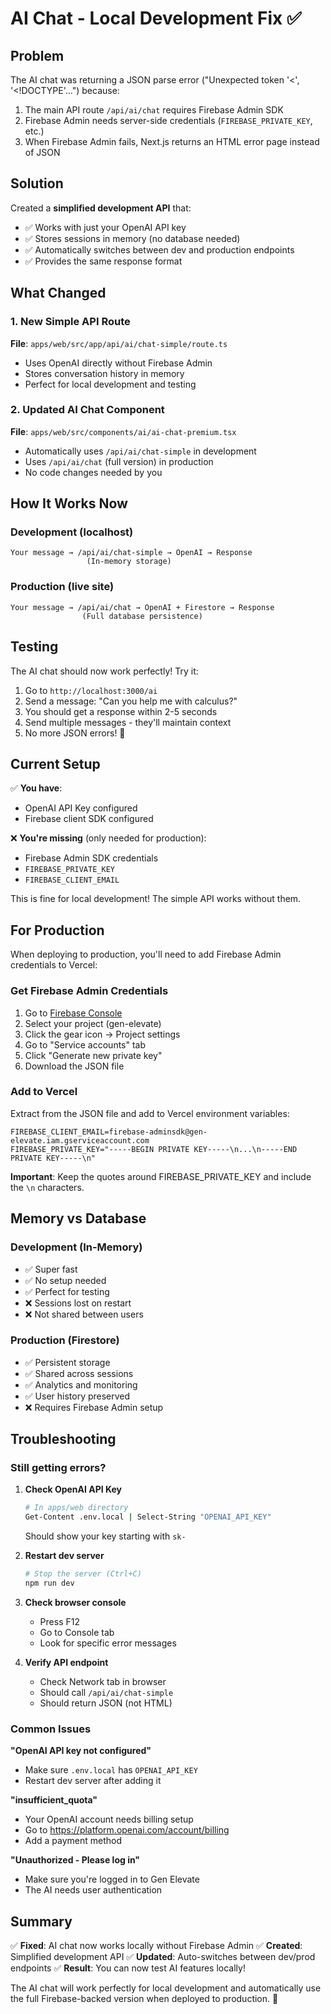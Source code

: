 # AI Chat - Local Development Fix ✅

## Problem
The AI chat was returning a JSON parse error ("Unexpected token '<', '<!DOCTYPE'...") because:
1. The main API route `/api/ai/chat` requires Firebase Admin SDK
2. Firebase Admin needs server-side credentials (`FIREBASE_PRIVATE_KEY`, etc.)
3. When Firebase Admin fails, Next.js returns an HTML error page instead of JSON

## Solution
Created a **simplified development API** that:
- ✅ Works with just your OpenAI API key
- ✅ Stores sessions in memory (no database needed)
- ✅ Automatically switches between dev and production endpoints
- ✅ Provides the same response format

## What Changed

### 1. New Simple API Route
**File**: `apps/web/src/app/api/ai/chat-simple/route.ts`
- Uses OpenAI directly without Firebase Admin
- Stores conversation history in memory
- Perfect for local development and testing

### 2. Updated AI Chat Component
**File**: `apps/web/src/components/ai/ai-chat-premium.tsx`
- Automatically uses `/api/ai/chat-simple` in development
- Uses `/api/ai/chat` (full version) in production
- No code changes needed by you

## How It Works Now

### Development (localhost)
```
Your message → /api/ai/chat-simple → OpenAI → Response
                 (In-memory storage)
```

### Production (live site)
```
Your message → /api/ai/chat → OpenAI + Firestore → Response
                (Full database persistence)
```

## Testing

The AI chat should now work perfectly! Try it:

1. Go to `http://localhost:3000/ai`
2. Send a message: "Can you help me with calculus?"
3. You should get a response within 2-5 seconds
4. Send multiple messages - they'll maintain context
5. No more JSON errors! 🎉

## Current Setup

✅ **You have**:
- OpenAI API Key configured
- Firebase client SDK configured

❌ **You're missing** (only needed for production):
- Firebase Admin SDK credentials
- `FIREBASE_PRIVATE_KEY`
- `FIREBASE_CLIENT_EMAIL`

This is fine for local development! The simple API works without them.

## For Production

When deploying to production, you'll need to add Firebase Admin credentials to Vercel:

### Get Firebase Admin Credentials

1. Go to [Firebase Console](https://console.firebase.google.com/)
2. Select your project (gen-elevate)
3. Click the gear icon → Project settings
4. Go to "Service accounts" tab
5. Click "Generate new private key"
6. Download the JSON file

### Add to Vercel

Extract from the JSON file and add to Vercel environment variables:

```env
FIREBASE_CLIENT_EMAIL=firebase-adminsdk@gen-elevate.iam.gserviceaccount.com
FIREBASE_PRIVATE_KEY="-----BEGIN PRIVATE KEY-----\n...\n-----END PRIVATE KEY-----\n"
```

**Important**: Keep the quotes around FIREBASE_PRIVATE_KEY and include the `\n` characters.

## Memory vs Database

### Development (In-Memory)
- ✅ Super fast
- ✅ No setup needed
- ✅ Perfect for testing
- ❌ Sessions lost on restart
- ❌ Not shared between users

### Production (Firestore)
- ✅ Persistent storage
- ✅ Shared across sessions
- ✅ Analytics and monitoring
- ✅ User history preserved
- ❌ Requires Firebase Admin setup

## Troubleshooting

### Still getting errors?

1. **Check OpenAI API Key**
   ```bash
   # In apps/web directory
   Get-Content .env.local | Select-String "OPENAI_API_KEY"
   ```
   Should show your key starting with `sk-`

2. **Restart dev server**
   ```bash
   # Stop the server (Ctrl+C)
   npm run dev
   ```

3. **Check browser console**
   - Press F12
   - Go to Console tab
   - Look for specific error messages

4. **Verify API endpoint**
   - Check Network tab in browser
   - Should call `/api/ai/chat-simple`
   - Should return JSON (not HTML)

### Common Issues

**"OpenAI API key not configured"**
- Make sure `.env.local` has `OPENAI_API_KEY`
- Restart dev server after adding it

**"insufficient_quota"**
- Your OpenAI account needs billing setup
- Go to https://platform.openai.com/account/billing
- Add a payment method

**"Unauthorized - Please log in"**
- Make sure you're logged in to Gen Elevate
- The AI needs user authentication

## Summary

✅ **Fixed**: AI chat now works locally without Firebase Admin
✅ **Created**: Simplified development API
✅ **Updated**: Auto-switches between dev/prod endpoints
✅ **Result**: You can now test AI features locally!

The AI chat will work perfectly for local development and automatically use the full Firebase-backed version when deployed to production. 🚀

